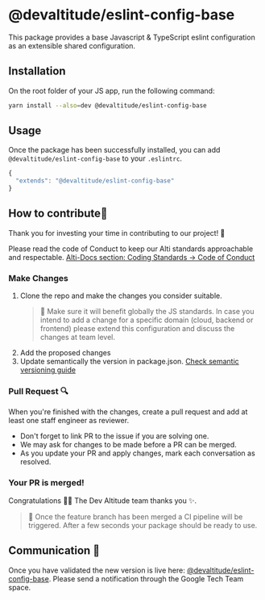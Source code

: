 # @devaltitude/eslint-config-base 

This package provides a base Javascript & TypeScript eslint configuration as an extensible shared configuration.


## Installation

On the root folder of your JS app, run the following command:

```bash
yarn install --also=dev @devaltitude/eslint-config-base
```

## Usage

Once the package has been successfully installed, you can add `@devaltitude/eslint-config-base` to your `.eslintrc`.

```js
{
  "extends": "@devaltitude/eslint-config-base"
}

```

## How to contribute👷
Thank you for investing your time in contributing to our project! 💎

Please read the code of Conduct to keep our Alti standards approachable and respectable. [Alti-Docs section: Coding Standards -> Code of Conduct](https://alti-docs.devaltitude.com/coding_standards/code_conduct/branching/)

### Make Changes
1. Clone the repo and make the changes you consider suitable.
    > 📝 Make sure it will benefit globally the JS standards. In case you intend to add a change for a specific domain (cloud, backend or frontend) please extend this configuration and discuss the changes at team level.
2. Add the proposed changes
3. Update semantically the version in package.json. [Check semantic versioning guide](https://docs.npmjs.com/about-semantic-versioning)

### Pull Request 🔍

When you're finished with the changes, create a pull request and add at least one staff engineer as reviewer.
  - Don't forget to link PR to the issue if you are solving one.
  - We may ask for changes to be made before a PR can be merged.
  - As you update your PR and apply changes, mark each conversation as resolved.


### Your PR is merged!
Congratulations 🎉🎉 The Dev Altitude team thanks you ✨.

> 📝 Once the feature branch has been merged a CI pipeline will be triggered. After a few seconds your package should be ready to use.

## Communication 💬
Once you have validated the new version is live here: [@devaltitude/eslint-config-base](https://www.npmjs.com/package/@devaltitude/eslint-config-base). Please send a notification through the Google Tech Team space.